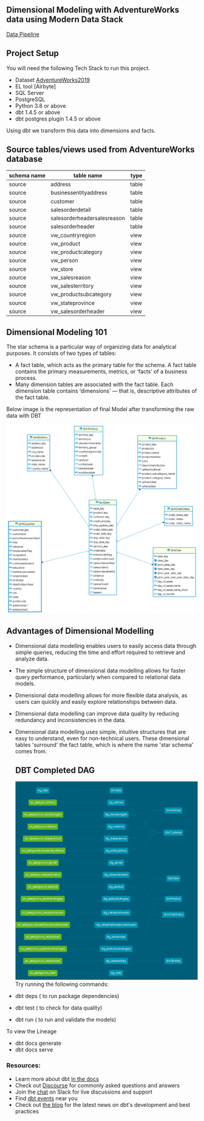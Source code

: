 ## Dimensional Modeling with AdventureWorks data using Modern Data Stack  
[Data Pipeline](data-pipeline.png)
## Project Setup
You will need the following Tech Stack to run this project. 
- Dataset [AdventureWorks2019](https://learn.microsoft.com/en-us/sql/samples/adventureworks-install-configure?view=sql-server-ver16&tabs=ssms)
- EL tool [Airbyte]
- SQL Server
- PostgreSQL 
- Python 3.8 or above 
- dbt 1.4.5 or above
- dbt postgres plugin 1.4.5 or above

Using dbt we transform this data into dimensions and facts. 


## Source tables/views used from AdventureWorks database
| schema name 	| table name                   	| type  	|
|------------	|-----------------------------	|-------	|
| source     	| address                     	| table 	|
| source     	| businessentityaddress        	| table 	|
| source     	| customer                    	| table 	|
| source     	| salesorderdetail            	| table 	|
| source     	| salesorderheadersalesreason 	| table 	|
| source     	| salesorderheader            	| table 	|
| source     	| vw_countryregion            	| view  	|
| source     	| vw_product                  	| view  	|
| source     	| vw_productcategory          	| view  	|
| source     	| vw_person                   	| view  	|
| source     	| vw_store                    	| view  	|
| source     	| vw_salesreason              	| view  	|
| source     	| vw_salesterritory           	| view  	|
| source     	| vw_productsubcategory       	| view  	|
| source     	| vw_stateprovince            	| view  	|
| source     	| vw_salesorderheader          	| view  	|

## Dimensional Modeling 101
 The star schema is a particular way of organizing data for analytical purposes. It consists of two types of tables:
- A fact table, which acts as the primary table for the schema. A fact table contains the primary measurements, metrics, or ‘facts’ of a business process.
- Many dimension tables are associated with the fact table. Each dimension table contains ‘dimensions’ — that is, descriptive attributes of the fact table.

Below image is the representation of final Model after transforming the raw data with DBT

  ![image](AdventureWorks-source-mart.png)

## Advantages of Dimensional Modelling
- Dimensional data modelling enables users to easily access data through simple queries, reducing the time and effort required to retrieve and analyze data.
- The simple structure of dimensional data modelling allows for faster query performance, particularly when compared to relational data models.
- Dimensional data modelling allows for more flexible data analysis, as users can quickly and easily explore relationships between data.
- Dimensional data modelling can improve data quality by reducing redundancy and inconsistencies in the data.
- Dimensional data modelling uses simple, intuitive structures that are easy to understand, even for non-technical users.
  These dimensional tables 'surround' the fact table, which is where the name 'star schema' comes from.


  ## DBT Completed DAG
  ![image](data-lineage.png)
Try running the following commands:
- dbt deps ( to run package dependencies)
- dbt test ( to check for data quality)
- dbt run ( to run and validate the models)
  
To view the Lineage 

- dbt docs generate
- dbt docs serve


### Resources:
- Learn more about dbt [in the docs](https://docs.getdbt.com/docs/introduction)
- Check out [Discourse](https://discourse.getdbt.com/) for commonly asked questions and answers
- Join the [chat](https://community.getdbt.com/) on Slack for live discussions and support
- Find [dbt events](https://events.getdbt.com) near you
- Check out [the blog](https://blog.getdbt.com/) for the latest news on dbt's development and best practices

